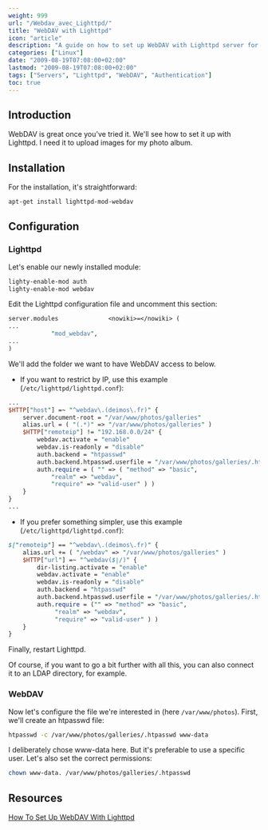 ```yaml
---
weight: 999
url: "/Webdav_avec_Lighttpd/"
title: "WebDAV with Lighttpd"
icon: "article"
description: "A guide on how to set up WebDAV with Lighttpd server for uploading files to a web server."
categories: ["Linux"]
date: "2009-08-19T07:08:00+02:00"
lastmod: "2009-08-19T07:08:00+02:00"
tags: ["Servers", "Lighttpd", "WebDAV", "Authentication"]
toc: true
---
```


## Introduction

WebDAV is great once you've tried it. We'll see how to set it up with Lighttpd. I need it to upload images for my photo album.

## Installation

For the installation, it's straightforward:

```bash
apt-get install lighttpd-mod-webdav
```

## Configuration

### Lighttpd

Let's enable our newly installed module:

```bash
lighty-enable-mod auth
lighty-enable-mod webdav
```

Edit the Lighttpd configuration file and uncomment this section:

```perl
server.modules              <nowiki>=</nowiki> (
...
            "mod_webdav",
...
)
```

We'll add the folder we want to have WebDAV access to below.

* If you want to restrict by IP, use this example (`/etc/lighttpd/lighttpd.conf`):

```perl
...
$HTTP["host"] =~ "^webdav\.(deimos\.fr)" {
    server.document-root = "/var/www/photos/galleries"
    alias.url = ( "(.*)" => "/var/www/photos/galleries" )
    $HTTP["remoteip"] != "192.168.0.0/24" {
        webdav.activate = "enable"
        webdav.is-readonly = "disable"
        auth.backend = "htpasswd"
        auth.backend.htpasswd.userfile = "/var/www/photos/galleries/.htpasswd"
        auth.require = ( "" => ( "method" => "basic",
            "realm" => "webdav",
            "require" => "valid-user" ) ) 
    }   
}
...
```

* If you prefer something simpler, use this example (`/etc/lighttpd/lighttpd.conf`):

```perl
$["remoteip"] == "^webdav\.(deimos\.fr)" {
    alias.url += ( "/webdav" => "/var/www/photos/galleries" )
    $HTTP["url"] =~ "^webdav($|/)" {
        dir-listing.activate = "enable"
        webdav.activate = "enable"
        webdav.is-readonly = "disable"
        auth.backend = "htpasswd"
        auth.backend.htpasswd.userfile = "/var/www/photos/galleries/.htpasswd"
        auth.require = ("" => "method" => "basic",
             "realm" => "webdav",
             "require" => "valid-user" ) )
    }
}
```

Finally, restart Lighttpd.

Of course, if you want to go a bit further with all this, you can also connect it to an LDAP directory, for example.

### WebDAV

Now let's configure the file we're interested in (here `/var/www/photos`). First, we'll create an htpasswd file:

```bash
htpasswd -c /var/www/photos/galleries/.htpasswd www-data
```

I deliberately chose www-data here. But it's preferable to use a specific user. Let's also set the correct permissions:

```bash
chown www-data. /var/www/photos/galleries/.htpasswd
```

## Resources

[How To Set Up WebDAV With Lighttpd](/pdf/how_to_set_up_webdav_with_lighttpd.pdf)